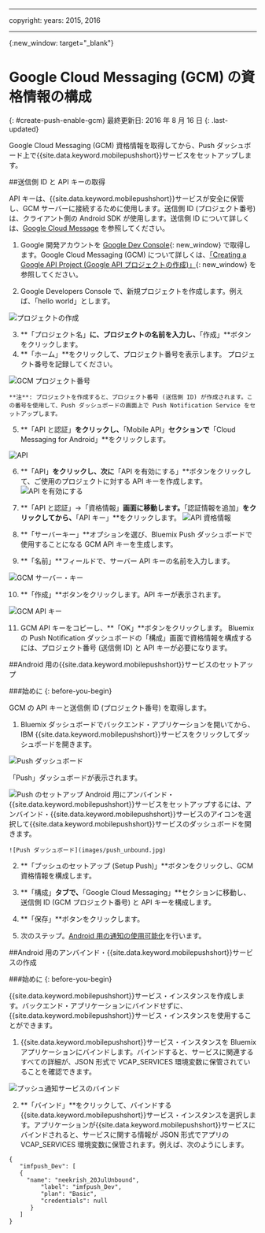 
---

copyright:
 years: 2015, 2016

---

{:new_window: target="_blank"}
# Google Cloud Messaging (GCM) の資格情報の構成
{: #create-push-enable-gcm}
最終更新日: 2016 年 8 月 16 日
{: .last-updated}

Google Cloud Messaging (GCM) 資格情報を取得してから、Push ダッシュボード上で{{site.data.keyword.mobilepushshort}}サービスをセットアップします。

##送信側 ID と API キーの取得

API キーは、{{site.data.keyword.mobilepushshort}}サービスが安全に保管し、GCM サーバーに接続するために使用します。送信側 ID (プロジェクト番号) は、クライアント側の Android SDK が使用します。送信側 ID について詳しくは、[Google Cloud Message](https://developers.google.com/cloud-messaging/gcm#arch) を参照してください。

1. Google 開発アカウントを [Google Dev Console](https://console.developers.google.com/start){: new_window} で取得します。Google Cloud Messaging (GCM) について詳しくは、[「Creating a Google API Project (Google API プロジェクトの作成)」](https://developers.google.com/console/help/new/){: new_window} を参照してください。

2. Google Developers Console で、新規プロジェクトを作成します。例えば、「hello world」とします。

![プロジェクトの作成](images/gcm_createproject.jpg)

3. **「プロジェクト名」**に、プロジェクトの名前を入力し、**「作成」**ボタンをクリックします。
4. **「ホーム」**をクリックして、プロジェクト番号を表示します。
プロジェクト番号を記録してください。

![GCM プロジェクト番号](images/gcm_projectnumber.jpg)

	**注**: プロジェクトを作成すると、プロジェクト番号 (送信側 ID) が作成されます。この番号を使用して、Push ダッシュボードの画面上で Push Notification Service をセットアップします。

5. **「API と認証」**をクリックし、**「Mobile API」**セクションで**「Cloud Messaging for Android」**をクリックします。

![API](images/gcm_mobileapi.jpg)

6. **「API」**をクリックし、次に**「API を有効にする」**ボタンをクリックして、ご使用のプロジェクトに対する API キーを作成します。
![API を有効にする](images/gcm_enable_api.jpg)

7. **「API と認証」->「資格情報」**画面に移動します。**「認証情報を追加」**をクリックしてから、**「API キー」**をクリックします。
![API 資格情報](images/api_credentials.jpg)

8. **「サーバーキー」**オプションを選び、Bluemix Push ダッシュボードで使用することになる GCM API キーを生成します。
9. **「名前」**フィールドで、サーバー API キーの名前を入力します。

![GCM サーバー・キー](images/gcm_serverkey.jpg)

10. **「作成」**ボタンをクリックします。API キーが表示されます。

![GCM API キー](images/gcm_apikey.jpg)

11. GCM API キーをコピーし、**「OK」**ボタンをクリックします。
Bluemix の Push Notification ダッシュボードの「構成」画面で資格情報を構成するには、プロジェクト番号 (送信側 ID) と API キーが必要になります。 


##Android 用の{{site.data.keyword.mobilepushshort}}サービスのセットアップ

###始めに
{: before-you-begin}

GCM の API キーと送信側 ID (プロジェクト番号) を取得します。 

1. Bluemix ダッシュボードでバックエンド・アプリケーションを開いてから、IBM {{site.data.keyword.mobilepushshort}}サービスをクリックしてダッシュボードを開きます。
 
![Push ダッシュボード](images/bluemixdashboard_push.jpg)

「Push」ダッシュボードが表示されます。
	
![Push のセットアップ](images/setup_push_main.jpg)
Android 用にアンバインド・{{site.data.keyword.mobilepushshort}}サービスをセットアップするには、アンバインド・{{site.data.keyword.mobilepushshort}}サービスのアイコンを選択して{{site.data.keyword.mobilepushshort}}サービスのダッシュボードを開きます。
 
	![Push ダッシュボード](images/push_unbound.jpg)

2. **「プッシュのセットアップ (Setup Push)」**ボタンをクリックし、GCM 資格情報を構成します。
1. **「構成」**タブで、**「Google Cloud Messaging」**セクションに移動し、送信側 ID (GCM プロジェクト番号) と API キーを構成します。

4. **「保存」**ボタンをクリックします。 
5. 次のステップ。[Android 用の通知の使用可能化](c_enable_push.html)を行います。


##Android 用のアンバインド・{{site.data.keyword.mobilepushshort}}サービスの作成

###始めに
{: before-you-begin}

{{site.data.keyword.mobilepushshort}}サービス・インスタンスを作成します。バックエンド・アプリケーションにバインドせずに、{{site.data.keyword.mobilepushshort}}サービス・インスタンスを使用することができます。

1. {{site.data.keyword.mobilepushshort}}サービス・インスタンスを Bluemix アプリケーションにバインドします。バインドすると、サービスに関連するすべての詳細が、JSON 形式で VCAP_SERVICES 環境変数に保管されていることを確認できます。 

![プッシュ通知サービスのバインド](images/unbound_1.jpg)
 
2. **「バインド」**をクリックして、バインドする{{site.data.keyword.mobilepushshort}}サービス・インスタンスを選択します。アプリケーションが{{site.data.keyword.mobilepushshort}}サービスにバインドされると、サービスに関する情報が JSON 形式でアプリの VCAP_SERVICES 環境変数に保管されます。例えば、次のようにします。 

```
{
   "imfpush_Dev": [
   {
     "name": "neekrish_20JulUnbound",
         "label": "imfpush_Dev",
         "plan": "Basic",
         "credentials": null
      }
   ]
}
```
